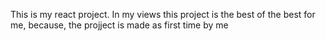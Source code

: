 This is my react project. In my views this project is the best of the best for me, because, the projject is made as first time by me
